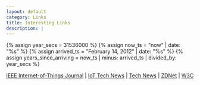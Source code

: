 ```yaml
---
layout: default
category: Links
title: Interesting Links
description: |
---
```


{% assign year_secs = 31536000 %}
{% assign now_ts = "now" | date: "%s" %}
{% assign arrived_ts = "February 14, 2012" | date: "%s" %}
{% assign years_since_arriving = now_ts | minus: arrived_ts | divided_by: year_secs %}

[IEEE Internet-of-Things Journal](https://ieee-iotj.org) \| [IoT Tech News](https://www.iottechnews.com/) | [Tech News](https://arstechnica.com/) | [ZDNet](http://www.zdnet.com/) | [W3C](http://www.w3c.org/)
